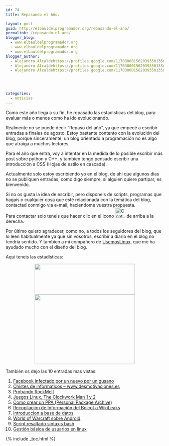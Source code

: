 ```yaml
---
id: 74
title: Repasando el Año.

layout: post
guid: http://elbauldelprogramador.org/repasando-el-ano/
permalink: /repasando-el-ano/
blogger_blog:
  - www.elbauldelprogramador.org
  - www.elbauldelprogramador.org
  - www.elbauldelprogramador.org
blogger_author:
  - Alejandro Alcaldehttps://profiles.google.com/117030001562039350135noreply@blogger.com
  - Alejandro Alcaldehttps://profiles.google.com/117030001562039350135noreply@blogger.com
  - Alejandro Alcaldehttps://profiles.google.com/117030001562039350135noreply@blogger.com

  
  
  
categories:
  - noticias
---
```

<div class="icoCalen">
</div>

Como este año llega a su fin, he repasado las estadisticas del blog, para evaluar más o menos como ha ido evolucionando.

Realmente no se puede decir &#8220;Repaso del año&#8221;, ya que empecé a escribir entradas a finales de agosto. Estoy bastante contento con la evolución del blog, porque sinceramente, un blog orientado a programación no es algo que atraiga a muchos lectores.

Para el año que entra, voy a intentar en la medida de lo posible escribir más post sobre python y C++, y tambien tengo pensado escribir una introducción a CSS (Hojas de estilo en cascada).  
  
<!--ad-->

  
Actualmente solo estoy escribiendo yo en el blog, de ahí que algunos dias no se publiquen entradas, como digo siempre, si alguien quiere partipar, es bienvenido.

Si no os gusta la idea de escribir, pero disponeis de scripts, programas que hagais o cualquier cosa que esté relacionada con la temática del blog, contactad conmigo via e-mail, haciendome vuestra propuesta.   
Para contactar solo teneis que hacer clic en el icono [<img src="https://lh3.ggpht.com/_IlK2pNFFgGM/TROHfpoBTBI/AAAAAAAAAN4/tsRODJlIw3s/contactar.png" alt="Contactar" title="Contactar" width="32px" height="32px" />][1] de arriba a la derecha.

Por último quiero agradecer, como no, a todos los seguidores del blog, que lo leen habitualmente ya que sin vosotros, escribir a diario en el blog no tendría sentido. Y tambien a mi compañero de <a target="_blank" href="http://usemoslinux.blogspot.com/">UsemosLinux</a>, que me ha ayudado mucho con el diseño del blog.

Aquí teneis las estadísticas:

<div class="separator" style="clear: both; text-align: center;">
  <a href="https://4.bp.blogspot.com/_IlK2pNFFgGM/TRssoG7-8OI/AAAAAAAAAOo/g6juOpJipgU/s1600/general.png" imageanchor="1" style="margin-left:1em; margin-right:1em"><img border="0" height="98" width="320" src="https://4.bp.blogspot.com/_IlK2pNFFgGM/TRssoG7-8OI/AAAAAAAAAOo/g6juOpJipgU/s320/general.png" /></a>
</div>



<div class="separator" style="clear: both; text-align: center;">
  <a href="https://2.bp.blogspot.com/_IlK2pNFFgGM/TRssoZoT49I/AAAAAAAAAOw/5qMqm0advic/s1600/publico.png" imageanchor="1" style="margin-left:1em; margin-right:1em"><img border="0" height="221" width="320" src="https://2.bp.blogspot.com/_IlK2pNFFgGM/TRssoZoT49I/AAAAAAAAAOw/5qMqm0advic/s320/publico.png" /></a>
</div>

También os dejo las 10 entradas mas vistas:

<ol type="1">
  <li>
    <a href="https://elbauldelprogramador.com/facebook-infestado-por-un-nuevo-por-un/">Facebook infectado por un nuevo por un gusano</a>
  </li>
  <li>
    <a href="https://elbauldelprogramador.com/chistes-de-informaticos/">Chistes de informaticos &#8211; www.desmotivaciones.es</a>
  </li>
  <li>
    <a href="https://elbauldelprogramador.com/probando-rockmelt/">Probando RockMelt</a>
  </li>
  <li>
    <a href="https://elbauldelprogramador.com/juegos-linux-clockwork-man-1-y-2/">Juegos Linux, The Clockwork Man 1 y 2</a>
  </li>
  <li>
    <a href="https://elbauldelprogramador.com/como-crear-un-repositorio-ppa-how/">Como crear un PPA (Personal Package Archive)</a>
  </li>
  <li>
    <a href="https://elbauldelprogramador.com/informacion-del-boicot-wikileaks/">Recopilación de Información del Boicot a WikiLeaks</a>
  </li>
  <li>
    <a href="https://elbauldelprogramador.com/introduccion-base-de-datos/">Introduccion a base de datos</a>
  </li>
  <li>
    <a href="https://elbauldelprogramador.com/world-of-warcraft-sobre-android/">World of Warcraft sobre Android</a>
  </li>
  <li>
    <a href="https://elbauldelprogramador.com/script-resaltado-sintaxis-bash/">Script resaltado sintaxis bash</a>
  </li>
  <li>
    <a href="https://elbauldelprogramador.com/gestion-basica-de-usuarios-en-linux/">Gestión básica de usuarios en linux</a>
  </li>
</ol>



 [1]: http://kontactr.com/user/algui91

{% include _toc.html %}
